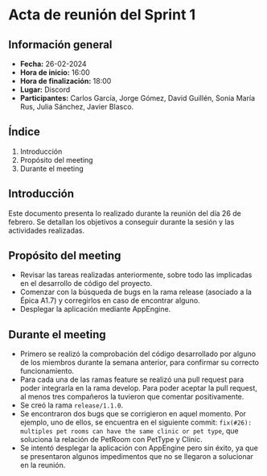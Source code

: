 # Acta de reunión del Sprint 1


## Información general
- **Fecha:** 26-02-2024
- **Hora de inicio:** 16:00
- **Hora de finalización:** 18:00
- **Lugar:** Discord
- **Participantes:** Carlos García, Jorge Gómez, David Guillén, Sonia María Rus, Julia Sánchez, Javier Blasco.

## Índice
1. Introducción
2. Propósito del meeting
3. Durante el meeting

## Introducción
Este documento presenta lo realizado durante la reunión del día 26 de febrero. Se detallan los objetivos a conseguir durante la sesión y las actividades realizadas.

## Propósito del meeting
- Revisar las tareas realizadas anteriormente, sobre todo las implicadas en el desarrollo de código del proyecto.
- Comenzar con la búsqueda de bugs en la rama release (asociado a la Épica A1.7) y corregirlos en caso de encontrar alguno.
- Desplegar la aplicación mediante AppEngine.

## Durante el meeting
- Primero se realizó la comprobación del código desarrollado por alguno de los miembros durante la semana anterior, para confirmar su correcto funcionamiento. 
- Para cada una de las ramas feature se realizó una pull request para poder integrarla en la rama develop. Para poder aceptar la pull request, al menos tres compañeros la tuvieron que comentar positivamente. 
- Se creó la rama `release/1.1.0`.
- Se encontraron dos bugs que se corrigieron en aquel momento. Por ejemplo, uno de ellos, se encuentra en el siguiente commit: `fix(#26): multiples pet rooms can have the same clinic or pet type`, que soluciona la relación de PetRoom con PetType y Clinic.
- Se intentó desplegar la aplicación con AppEngine pero sin éxito, ya que se presentaron algunos impedimentos que no se llegaron a solucionar en la reunión.
